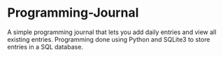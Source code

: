 # Programming-Journal

A simple programming journal that lets you add daily entries and view all existing entries. Programming done using Python and SQLite3 to store entries in a SQL database.
